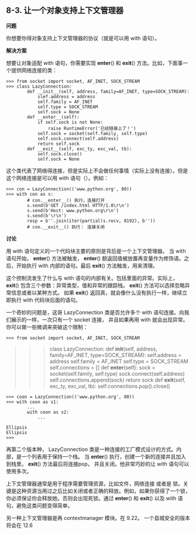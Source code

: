 ## 8-3. 让一个对象支持上下文管理器

**问题**

你想要你得对象支持上下文管理器的协议（就是可以用 with 语句）。

**解决方案**

想要让对象适配 with 语句，你需要实现 __enter__() 和 __exit__() 方法。比如，下面事一个提供网络连接的类：

    >>> from socket import socket, AF_INET, SOCK_STREAM
    >>> class LazyConnection:
            def __init__(self, address, family=AF_INET, type=SOCK_STREAM):
                slef.address = address
                self.family = AF_INET
                self.type = SOCK_STREAM
                self.sock = None
            def __enter__(self):
                if self.sock is not None:
                    raise RuntimeError('已经链接上了！')
                self.sock = socket(self.family, self.type)
                self.sock.connect(self.address)
                return self.sock
            def __exit__(self, exc_ty, exc_val, tb):
                self.sock.close()
                self.sock = None

这个类代表了网络得连接，但是实际上不会做任何事情（实际上没有连接）。但是这个网络连接是可以用 with 语句（）。例如：

    >>> con = LazyConnection(('www.python.org', 80))
    >>> with con as s:
            # con.__enter__() 执行，连接打开
            s.send(b'GET /index.html HTTP/1.0\r\n')
            s.send(b'Host: www.python.org\r\n')
            s.send(b'\r\n')
            resp = b''.join(iter(partial(s.recv, 8192), b''))
            # con.__exit__() 执行： 连接关闭


**讨论**

用 with 语句定义的一个代码块主要的原则是背后是一个上下文管理器。 当 with 语句开始， __enter__() 方法被触发， __enter__() 额返回值被放置再变量作为修饰语。之后，开始执行 with 内部的语句。最后 __exit__() 方法触发，用来清理。

这个控制流发生了什么与 with 语句的内部有关。包括里面的异常。实际上，__exit__() 包含三个参数：异常类型，值和异常的跟踪栈。 __exit__() 方法可以选择忽略异常信息或者以某种方式。 如果 __exit__() 返回真，就会像什么没有执行一样，继续立即执行 with 代码块后面的语句。

一个奇妙的问题是，这哥 LazyConnection 类是否允许多个 with 语句连接。向我们展示的一样，一次只有一个 socket 连接， 并且如果再用 with 就会出现异常。你可以做一些微调来突破这个限制：

    >>> from socket import socket, AF_INET, SOCK_STREAM
>>> class LazyConnection:
        def __init__(self, address, family=AF_INET, type=SOCK_STREAM):
            self.address = address
            self.family = AF_INET
            self.type = SOCK_STREAM
            self.connections = []
        def __enter__(self):
            sock = socket(self.family, self.type)
            sock.connect(self.address)
            self.connections.append(sock)
            return sock
        def __exit__(self, exc_ty, exc_val, tb):
            self.connections.pop().close()
		
    >>> coon = LazyConnection(('www.python.org', 80))
    >>> with coon as s1:
            ...
            with coon as s2:
                ...

    Ellipsis
    Ellipsis
    >>> 

再第二个版本种， LazyConnection 类是一种连接的工厂模式设计的方式。内部，是一个列表用于保持一个栈。 当 __enter__() 执行，创建一个新的连接并且加入到栈里。 __exit__() 方法最后将连接pop， 并且关闭。他非常巧妙的让 with 语句可以使用多次。

上下文管理器通常是用于程序需要管理资源，比如文件，网络连接 或者是 锁。关键是这种资源当用过之后比如关闭或者正确的释放。例如，如果你获得了一个锁，你必须保证你会释放她。否则会出现死锁。通过 __enter__() 和 __exit__() 以及 with 语句，避免这类问题变得简单。

另一种上下文管理器是再 contextmanager 模块。在 9.22。 一个县城安全的版本将会在 12.6
